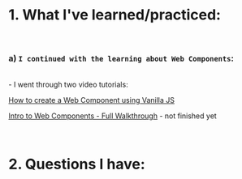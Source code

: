 # 1. What I've learned/practiced:

<br>

### a) `I continued with the learning about Web Components`:

<br>
- I went through two video tutorials:

<br>

[How to create a Web Component using Vanilla JS](https://www.youtube.com/watch?v=vLkPBj9ZaU0)

[Intro to Web Components - Full Walkthrough](https://www.youtube.com/watch?v=PFpUCnyztJk) - not finished yet



<br>


# 2. Questions I have:

<br>

    

